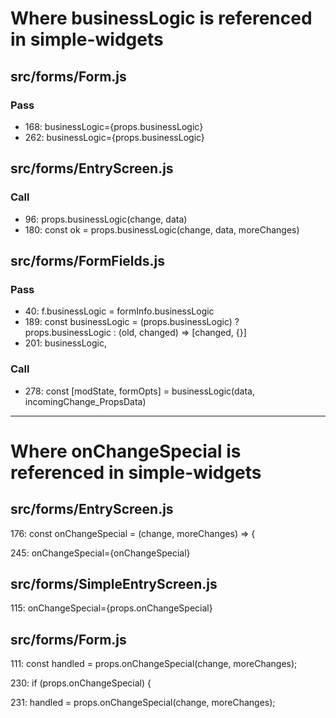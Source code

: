 
# Where businessLogic is referenced in simple-widgets

## src/forms/Form.js

### Pass

- 168:  businessLogic={props.businessLogic}
- 262:  businessLogic={props.businessLogic}

## src/forms/EntryScreen.js

### Call

- 96:   props.businessLogic(change, data)
- 180:  const ok = props.businessLogic(change, data, moreChanges)

## src/forms/FormFields.js

### Pass

- 40:   f.businessLogic = formInfo.businessLogic
- 189:  const businessLogic = (props.businessLogic) ? props.businessLogic : (old, changed) => [changed, {}]
- 201:  businessLogic,

### Call

- 278:  const [modState, formOpts] = businessLogic(data, incomingChange_PropsData)

----------------------------------------------------------------------------------------------------------

# Where onChangeSpecial is referenced in simple-widgets

## src/forms/EntryScreen.js

176:  const onChangeSpecial = (change, moreChanges) => {

245:      onChangeSpecial={onChangeSpecial}

## src/forms/SimpleEntryScreen.js

115:        onChangeSpecial={props.onChangeSpecial}

## src/forms/Form.js

111:      const handled = props.onChangeSpecial(change, moreChanges);

230:    if (props.onChangeSpecial) {

231:      handled = props.onChangeSpecial(change, moreChanges);
